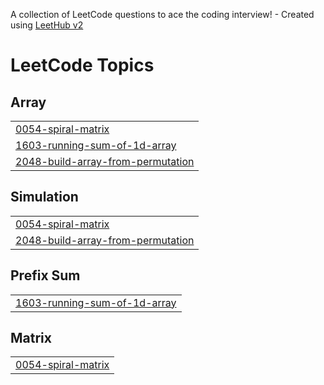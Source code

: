 A collection of LeetCode questions to ace the coding interview! - Created using [LeetHub v2](https://github.com/arunbhardwaj/LeetHub-2.0)
<!---LeetCode Topics Start-->
# LeetCode Topics
## Array
|  |
| ------- |
| [0054-spiral-matrix](https://github.com/santosh-rawat-prof/java-leetcode-solutions/tree/master/0054-spiral-matrix) |
| [1603-running-sum-of-1d-array](https://github.com/santosh-rawat-prof/java-leetcode-solutions/tree/master/1603-running-sum-of-1d-array) |
| [2048-build-array-from-permutation](https://github.com/santosh-rawat-prof/java-leetcode-solutions/tree/master/2048-build-array-from-permutation) |
## Simulation
|  |
| ------- |
| [0054-spiral-matrix](https://github.com/santosh-rawat-prof/java-leetcode-solutions/tree/master/0054-spiral-matrix) |
| [2048-build-array-from-permutation](https://github.com/santosh-rawat-prof/java-leetcode-solutions/tree/master/2048-build-array-from-permutation) |
## Prefix Sum
|  |
| ------- |
| [1603-running-sum-of-1d-array](https://github.com/santosh-rawat-prof/java-leetcode-solutions/tree/master/1603-running-sum-of-1d-array) |
## Matrix
|  |
| ------- |
| [0054-spiral-matrix](https://github.com/santosh-rawat-prof/java-leetcode-solutions/tree/master/0054-spiral-matrix) |
<!---LeetCode Topics End-->